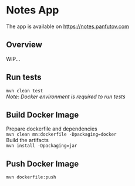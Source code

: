 # Notes App 
The app is available on https://notes.panfutov.com 
## Overview
  WIP...
## Run tests 
`mvn clean test`
<br>
_Note: Docker environment is required to run tests_
## Build Docker Image
Prepare dockerfile and dependencies <br>
`mvn clean mn:dockerfile -Dpackaging=docker` <br>
Build the artifacts <br>
`mvn install -Dpackaging=jar` <br>

## Push Docker Image 
`mvn dockerfile:push`
